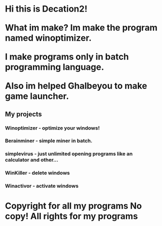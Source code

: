 <html>
<h1> Hi this is Decation2!
  
What im make? Im make the program named winoptimizer.
  
I make programs only in batch programming language.
  
Also im helped Ghalbeyou to make game launcher.
<h2> My projects
<h3> Winoptimizer - optimize your windows!
<h3> Berainminer - simple miner in batch.
<h3> simplevirus - just unlimited opening programs like an calculator and other... 
<h3> WinKiller - delete windows
<h3> Winactivor - activate windows
<h1> Copyright for all my programs
No copy!
All rights for my programs 
